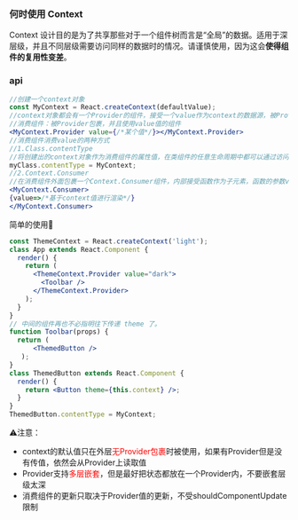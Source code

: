 ### 何时使用 Context

Context 设计目的是为了共享那些对于一个组件树而言是“全局”的数据。适用于深层级，并且不同层级需要访问同样的数据时的情况。请谨慎使用，因为这会**使得组件的复用性变差**。

### api

```jsx
//创建一个context对象
const MyContext = React.createContext(defaultValue);
//context对象都会有一个Provider的组件，接受一个value作为context的数据源，被Provider包裹的子组件都可以使用value的值
//消费组件：被Provider包裹，并且使用value值的组件
<MyContext.Provider value={/*某个值*/}></MyContext.Provider>
//消费组件消费value的两种方式
//1.Class.contentType
//将创建出的context对象作为消费组件的属性值，在类组件的任意生命周期中都可以通过访问this.context来访问到Provider的value值
myClass.contentType = MyContext;
//2.Context.Consumer
//在消费组件外面包裹一个Context.Consumer组件，内部接受函数作为子元素，函数的参数value就是context对象，返回消费组件。
<MyContext.Consumer>
{value=>/*基于context值进行渲染*/}
</MyContext.Consumer>
```

简单的使用🌰

```jsx
const ThemeContext = React.createContext('light');
class App extends React.Component {
  render() {
    return (
      <ThemeContext.Provider value="dark">
        <Toolbar />
      </ThemeContext.Provider>
    );
  }
}
// 中间的组件再也不必指明往下传递 theme 了。
function Toolbar(props) {
  return (
      <ThemedButton />
   );
}
class ThemedButton extends React.Component {
  render() {
    return <Button theme={this.context} />;
  }
}
ThemedButton.contentType = MyContext;
```

⚠️注意：

- context的默认值只在外层<font color='red'>无Provider包裹</font>时被使用，如果有Provider但是没有传值，依然会从Provider上读取值
- Provider支持<font color='red'>多层嵌套</font>，但是最好把状态都放在一个Provider内，不要嵌套层级太深
- 消费组件的更新只取决于Provider值的更新，不受shouldComponentUpdate限制

